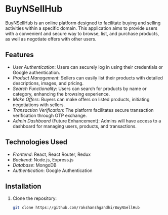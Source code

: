 # BuyNSellHub

BuyNSellHub is an online platform designed to facilitate buying and selling activities within a specific domain. This application aims to provide users with a convenient and secure way to browse, list, and purchase products, as well as negotiate offers with other users.

## Features

- *User Authentication*: Users can securely log in using their credentials or Google authentication.
- *Product Management*: Sellers can easily list their products with detailed descriptions, images, and pricing.
- *Search Functionality*: Users can search for products by name or category, enhancing the browsing experience.
- *Make Offers*: Buyers can make offers on listed products, initiating negotiations with sellers.
- *Transaction Verification*: The platform facilitates secure transaction verification through OTP exchange.
- *Admin Dashboard* (Future Enhancement): Admins will have access to a dashboard for managing users, products, and transactions.

## Technologies Used

- *Frontend*: React, React Router, Redux
- *Backend*: Node.js, Express.js
- *Database*: MongoDB
- *Authentication*: Google Authentication

## Installation

1. Clone the repository:

   ```bash
   git clone https://github.com/rakshanshgandhi/BuyNSellHub
